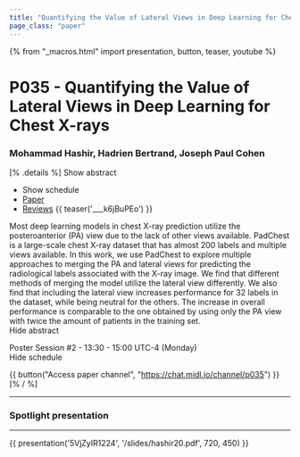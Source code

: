 ```yaml
---
title: "Quantifying the Value of Lateral Views in Deep Learning for Chest X-rays"
page_class: "paper"
---
```


{% from "_macros.html" import presentation, button, teaser, youtube %}

# P035 - Quantifying the Value of Lateral Views in Deep Learning for Chest X-rays

### Mohammad Hashir, Hadrien Bertrand, Joseph Paul Cohen

[% .details %]
<a class="toggle_visibility" data-selector=".abstract" data-level="3">Show abstract</a>
- <a class="toggle_visibility" data-selector=".schedule" data-level="3">Show schedule</a>
- <a href="https://openreview.net/pdf?id=rY3bgRRHnD">Paper</a>
- <a href="https://openreview.net/forum?id=rY3bgRRHnD">Reviews</a>
{{ teaser('___k6jBuPEo') }}

<p>
    <span class="abstract">
        Most deep learning models in chest X-ray prediction utilize the posteroanterior (PA) view due to the lack of other views available. PadChest is a large-scale chest X-ray dataset that has almost 200 labels and multiple views available. In this work, we use PadChest to explore multiple approaches to merging the PA and lateral views for predicting the radiological labels associated with the X-ray image. We find that different methods of merging the model utilize the lateral view differently. We also find that including the lateral view increases performance for 32 labels in the dataset, while being neutral for the others.      The increase in overall performance is comparable to the one obtained by using only the PA view with twice the amount of patients in the training set.
        <br>
        <span class="actions"><a class="toggle_visibility" data-level="2">Hide abstract</a></span>
    </span>
</p>

<p>
    <span class="schedule">
        Poster Session #2  - 13:30 - 15:00 UTC-4 (Monday)
        <br>
        <span class="actions"><a class="toggle_visibility" data-level="2">Hide schedule</a></span>
    </span>
</p>

{{ button("Access paper channel", "https://chat.midl.io/channel/p035") }}
[% / %]

---


### Spotlight presentation

---

{{ presentation('5VjZyIR1224', '/slides/hashir20.pdf', 720, 450) }}